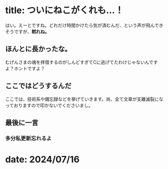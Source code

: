 # title: ついにねこがくれも…！
はい。えーとですね。どれだけ時間かけたら気が済むんだ、という声が飛んできそうですが、**黙れね。**

## ほんとに長かったな。
むげんさまの魂を拝借するのがしんどすぎてCに逃げてたわけじゃないんですよ？ホントですよ？

## ここではどうするんだ
ここでは、技術系や備忘録などを挙げていきます。尚、全て文章が支離滅裂になっておりますので叩かないでくださいまし。

## 最後に一言
### 多分私更新忘れるよ

# date: 2024/07/16
